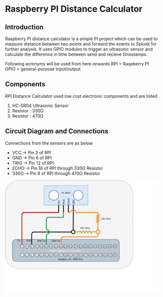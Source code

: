 # Raspberry PI Distance Calculator

## Introduction
Raspberry PI distance calculator is a simple PI project which can be used to measure distance between two points and forward the events to Splunk for further analysis. 
It uses GPIO modules to trigger an ultrasonic sensor and calculate the difference in time between send and recieve timestamps.

Following acronyms will be used from here onwards
RPI = Raspberry PI
GPIO = general-purpose input/output

## Components

RPI Distance Calculator used low cost electronic components and are listed 

1. HC-SR04 Ultrasonic Sensor
2. Resistor : 330Ω
3. Resistor : 470Ω 

## Circuit Diagram and Connections

Connections from the sensors are as below

* VCC -> Pin  2 of RPI
* GND -> Pin  6 of RPI 
* TRIG -> Pin 12 of RPI
* ECHO -> Pin 18 of RPI through 330Ω Resistor
* 330Ω -> Pin  6 of RPI through 470Ω Resistor

![rpi_distance_cal_circuit_diagram](https://github.com/rcpnair/rpi_distance_calc/blob/master/rpi_distance_cal_circuit_diagram.jpg)



